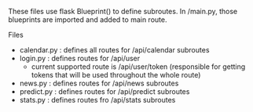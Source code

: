 These files use flask Blueprint() to define subroutes. In /main.py, those blueprints are imported and added to main route.

Files
* calendar.py : defines all routes for /api/calendar subroutes
* login.py : defines routes for /api/user 
    * current supported route is /api/user/token (responsible for getting tokens that will be used throughout the whole route)
* news.py : defines routes for /api/news subroutes
* predict.py : defines routes for /api/predict subroutes
* stats.py : defines routes fro /api/stats subroutes